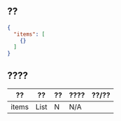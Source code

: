 ## ??
```json
{
  "items": [
    {}
  ]
}
```
## ????
??|??|??|????|??/??
---|---|---|---|---
items|List<T>|N|N/A|
